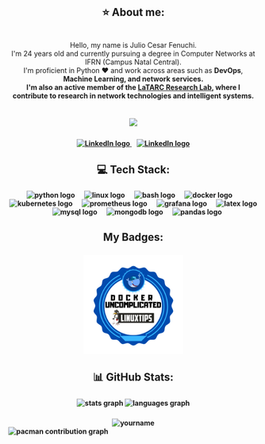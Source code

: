 <h2 align="center">⭐ About me:</h2>

###

<div style="display: flex; align-items: center; justify-content: space-between; width: 100%;">
  <p style="text-align: center; width: 100%;">
    Hello, my name is Julio Cesar Fenuchi. <br>
    I'm 24 years old and currently pursuing a degree in Computer Networks at IFRN (Campus Natal Central). <br>
    I'm proficient in Python ♥ and work across areas such as <strong>DevOps</strong>, <strong>Machine Learning<strong>, and <strong>network services</strong>.<br>
    I'm also an active member of the <a href="https://latarc.ifrn.edu.br/" target="_blank" rel="noopener noreferrer"">LaTARC Research Lab</a>, where I contribute to research in network technologies and intelligent systems.
  </p>
</div>


###

<div align="center">
  <img height="200" src="https://media.tenor.com/omMgRMjESeAAAAAM/subaru-re-zero-subaru.gif" />
</div>

###

<div align="center">
  <a href="https://www.linkedin.com/in/julio-cesar-fenuchi-477924259" target="_blank" rel="noopener noreferrer">
    <img src="https://raw.githubusercontent.com/maurodesouza/profile-readme-generator/master/src/assets/icons/social/linkedin/default.svg" width="60" height="70" alt="LinkedIn logo" />
  </a>
    <a href="https://latarc.ifrn.edu.br/" target="_blank" rel="noopener noreferrer" style="margin-left: 10px;">
    <img src="https://avatars.githubusercontent.com/u/19334784?s=280&v=4" width="70" height="70" alt="LinkedIn logo" />
  </a>
</div>

###

<h2 align="center">💻 Tech Stack:</h2>

###

<div align="center">
  <img src="https://cdn.jsdelivr.net/gh/devicons/devicon/icons/python/python-original.svg" height="40" alt="python logo"  />
  <img width="12" />
  <img src="https://cdn.jsdelivr.net/gh/devicons/devicon/icons/linux/linux-original.svg" height="40" alt="linux logo"  />
  <img width="12" />
  <img src="https://cdn.jsdelivr.net/gh/devicons/devicon/icons/bash/bash-original.svg" height="40" alt="bash logo"  />
  <img width="12" />
  <img src="https://cdn.jsdelivr.net/gh/devicons/devicon/icons/docker/docker-original.svg" height="40" alt="docker logo"  />
  <img width="12" />
  <img src="https://cdn.jsdelivr.net/gh/devicons/devicon/icons/kubernetes/kubernetes-plain.svg" height="40" alt="kubernetes logo"  />
  <img width="12" />
  <img src="https://cdn.jsdelivr.net/gh/devicons/devicon/icons/prometheus/prometheus-original.svg" height="40" alt="prometheus logo"  />
  <img width="12" />
  <img src="https://cdn.jsdelivr.net/gh/devicons/devicon/icons/grafana/grafana-original.svg" height="40" alt="grafana logo"  />
  <img width="12" />
  <img src="https://cdn.jsdelivr.net/gh/devicons/devicon/icons/latex/latex-original.svg" height="40" alt="latex logo"  />
  <img width="12" />
  <img src="https://cdn.jsdelivr.net/gh/devicons/devicon/icons/mysql/mysql-original.svg" height="40" alt="mysql logo"  />
  <img width="12" />
  <img src="https://cdn.jsdelivr.net/gh/devicons/devicon/icons/mongodb/mongodb-original.svg" height="40" alt="mongodb logo"  />
  <img width="12" />
  <img src="https://cdn.jsdelivr.net/gh/devicons/devicon/icons/pandas/pandas-original-wordmark.svg" height="40" alt="pandas logo"  />
</div>

###

<h2 align="center">My Badges:</h2>

###

<div align="center">
  <img height="200" src="https://raw.githubusercontent.com/jcfenuchi/jcfenuchi/refs/heads/main/images/Badge_Docker.png"  />
</div>

###

<h2 align="center">📊 GitHub Stats:</h2>

###

<div align="center">
  <img src="https://github-readme-stats.vercel.app/api?username=jcfenuchi&hide_title=false&hide_rank=false&show_icons=true&include_all_commits=true&count_private=true&disable_animations=false&theme=dracula&locale=en&hide_border=false&order=1" height="150" alt="stats graph"  />
  <img src="https://github-readme-stats.vercel.app/api/top-langs?username=jcfenuchi&locale=en&hide_title=false&layout=compact&card_width=320&langs_count=5&theme=dracula&hide_border=false&order=2" height="150" alt="languages graph"  />
</div>

###

<div align="center">
<img src="https://counter.seku.su/cmoe?name=jcfenuchi&theme=moeboorule34" alt="yourname" width="400" heigth="400"/>
</div>

<picture>
  <source media="(prefers-color-scheme: dark)" srcset="https://raw.githubusercontent.com/jcfenuchi/jcfenuchi/output/pacman-contribution-graph-dark.svg">
  <source media="(prefers-color-scheme: light)" srcset="https://raw.githubusercontent.com/jcfenuchi/jcfenuchi/output/pacman-contribution-graph.svg">
  <img alt="pacman contribution graph" src="https://raw.githubusercontent.com/jcfenuchi/jcfenuchi/output/pacman-contribution-graph.svg">
</picture>

###

